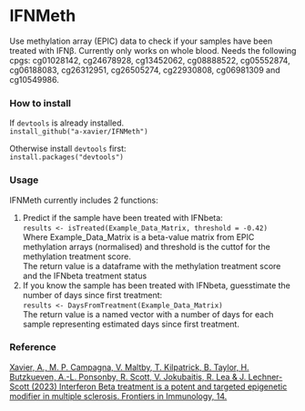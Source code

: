 # IFNMeth  
Use methylation array (EPIC) data to check if your samples have been treated with IFNβ.
Currently only works on whole blood. Needs the following cpgs: cg01028142, cg24678928, cg13452062, cg08888522, cg05552874, cg06188083, cg26312951, cg26505274, cg22930808, cg06981309 and cg10549986.
  
### How to install  
  
If ```devtools``` is already installed.  
```install_github("a-xavier/IFNMeth")```  
  
Otherwise install ```devtools``` first:  
```install.packages("devtools")```  

### Usage 
IFNMeth currently includes 2 functions:  
  
1. Predict if the sample  have been treated with IFNbeta:  
   ```results <- isTreated(Example_Data_Matrix, threshold = -0.42)```  
   Where Example_Data_Matrix is a beta-value matrix from EPIC methylation arrays (normalised) and threshold is the cuttof for the methylation treatment score.  
   The return value is a dataframe with the methylation treatment score and the IFNbeta treatment status  
2. If you know the sample has been treated with IFNbeta, guesstimate the number of days since first treatment:  
   ```results <- DaysFromTreatment(Example_Data_Matrix)```  
   The return value is a named vector with a number of days for each sample representing estimated days since first treatment.  
   
### Reference
[Xavier, A., M. P. Campagna, V. Maltby, T. Kilpatrick, B. Taylor, H. Butzkueven, A.-L. Ponsonby, R. Scott, V. Jokubaitis, R. Lea & J. Lechner-Scott (2023) Interferon Beta treatment is a potent and targeted epigenetic modifier in multiple sclerosis. Frontiers in Immunology, 14.](https://www.frontiersin.org/articles/10.3389/fimmu.2023.1162796/full)


   
   
